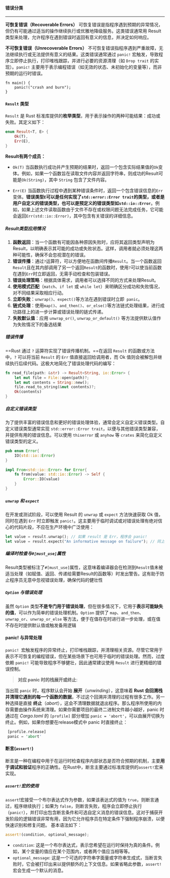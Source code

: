 #### 错误分类
---



**可恢复错误（Recoverable Errors）**
可恢复错误是指程序遇到预期的异常情况，但仍有可能通过适当的操作继续执行或优雅地降级服务。这类错误通常用 Result 类型来处理，允许程序在遇到错误时返回有意义的信息，并决定如何响应。

**不可恢复错误（Unrecoverable Errors）**
不可恢复错误指程序遇到严重故障，无法继续执行或无法提供有意义的结果。这类错误通常通过 `panic!` 宏触发，导致程序立即停止执行，打印堆栈跟踪，并进行必要的资源清理（如 `Drop trait` 的实现）。`panic!` 主要用于表示编程错误（如无效的状态、未初始化的变量等），而非预期的运行时错误。
```
fn main() {
    panic!("crash and burn");
}
```

#### `Result` 类型

`Result` 是 Rust 标准库提供的**枚举类型**，用于表示操作的两种可能结果：成功或失败。其定义如下：
```Rust
enum Result<T, E> {
    Ok(T),
    Err(E),
}
```

**Result有两个成员：**

- `Ok(T)`
 当函数执行成功并产生预期的结果时，返回一个包含实际结果值的`Ok`变体。例如，如果一个函数旨在读取文件内容并返回字符串，则成功的Result可能是`Ok(String)`，其中 `String` 包含了文件内容。
 
- `Err(E)`
 当函数执行过程中遇到某种错误条件时，返回一个包含错误信息的`Err`变体。**错误类型`E`可以是任何实现了`std::error::Error trait`的类型，或者是用户自定义的错误类型，也可以是预定义的错误类型如`std::io::Error`**。例如，如果上述文件读取函数由于文件不存在或权限问题无法完成任务，它可能会返回`Err(std::io::Error)`，其中包含有关错误的详细信息。

##### Result类型应用情况

1. **函数返回**：当一个函数有可能因各种原因失败时，应将其返回类型声明为Result，以明确表示其可能的成功或失败状态。这样，调用者就必须处理这两种可能性，确保不会忽视潜在的错误。
2. **错误传播**：通过`?`运算符，可以方便地在函数间传播`Result`。当一个函数返回`Result`且在其内部调用了另一个返回`Result`的函数时，使用`?`可以使当前函数在遇到`Err`时立即返回，无需手动检查和包装错误。
3. **错误处理策略**：根据具体需求，调用者可以选择不同的方式来处理Result。
4. **使用模式匹配**（`match`、`if let` 或 `while let`）来明确区分成功和失败情况，对不同结果采取相应行动。
5. **立即失败**：`unwrap()`、`expect()`等方法在遇到错误时立即` panic`。
6. **链式处理**：使用`map()`、`and_then()`、`or_else()`等方法链式处理结果，进行成功路径上的进一步计算或错误处理的链式传递。
7. **失败默认值**：应用 `unwrap_or()`, `unwrap_or_default()` 等方法提供默认值作为失败情况下的备选结果


##### 错误传播

==Rust 通过 `?` 运算符实现了错误传播机制。==在返回 `Result` 的函数或方法中，`?` 可以将当前 `Result` 的 `Err` 值直接返回给调用者，而 Ok 值则会被解包并继续执行后续代码。这极大地简化了错误处理代码的编写：

```Rust
fn read_file(path: &str) -> Result<String, io::Error> {
    let mut file = File::open(path)?;
    let mut contents = String::new();
    file.read_to_string(&mut contents)?;
    Ok(contents)
}
```

##### 自定义错误类型

为了提供丰富的错误信息和更好的错误处理体验，通常会定义自定义错误类型。自定义错误类型通常实现 `std::error::Error trait`，以便与其他错误类型兼容，并提供有用的错误信息。可以使用 `thiserror` 或 `anyhow` 等 `crates` 来简化自定义错误类型的定义。
```Rust
pub enum Error{  
    IO(std::io::Error)  
}  
  
impl From<std::io::Error> for Error{  
    fn from(value: std::io::Error) -> Self {  
        Error::IO(value)  
    }  
}
```
##### `unwrap` 和 `expect`
在开发或测试阶段，可以使用 Result 的 `unwrap` 或 `expect` 方法快速获取 Ok 值，同时在遇到 `Err` 时立即触发 `panic!`。这主要用于临时调试或对错误处理有绝对信心的代码片段，不应在生产环境中广泛使用：

```Rust
let value = result.unwrap(); // 如果 result 是 Err，程序会 panic!
let value = result.expect("An informative message on failure"); // 同上，附带自定义消息
```

##### 编译时检查与`#[must_use]`属性

Result类型被标注了`#[must_use]`属性，这意味着编译器会在检测到`Result`值未被适当处理（如赋值、返回、传递给需要Result的函数等）时发出警告。这有助于防止程序员无意中忽视错误处理，确保代码的健壮性


##### `Option` 与错误处理

虽然 `Option` 类型**不是专门用于错误处理**，但在很多情况下，它用于**表示可能缺失的值**，可以作为简单的错误处理机制。`Option` 提供了 `map`、`and_then`、`unwrap_or`、`unwrap_or_else` 等方法，便于在值存在时进行进一步处理，或在值不存在时提供默认值或触发备用逻辑


#### panic! 与异常处理

`panic! `宏触发程序的异常终止，打印堆栈跟踪，并清理相关资源。尽管它常用于表示不可恢复的编程错误，但在某些场景下也可用于临时的错误处理。然而，过度依赖 `panic!` 可能导致程序不够健壮，因此通常建议使用 `Result` 进行更精细的错误控制。

> **对应 panic 时的栈展开或终止**:
>  
 当出现 `panic` 时，程序默认会开始 **展开**（_unwinding_），这意味着 **Rust 会回溯栈并清理它遇到的每一个函数的数据**，不过这个回溯并清理的过程有很多工作。另一种选择是直接 **终止**（_abort_），这会不清理数据就退出程序。那么程序所使用的内存需要由操作系统来清理。如果你需要项目的最终二进制文件越小越好，panic 时通过在 _Cargo.toml_ 的 `[profile]` 部分增加 `panic = 'abort'`，可以由展开切换为终止。例如，如果你想要在release模式中 panic 时直接终止：
```Rust
 [profile.release]
 panic = 'abort'
```


#### 断言(`assert!`)

断言是一种在编程中用于在运行时检查程序内部状态是否符合预期的机制，主要**用于调试和验证**程序的正确性。在Rust中，断言主要通过标准库提供的`assert!`宏来实现。

##### `assert!`宏的使用

`assert`!宏接受一个布尔表达式作为参数，如果该表达式的值为 `true`，则断言通过，程序继续执行；如果为 `false`，则断言失败，程序会立即停止执行（`panic!`），并打印出包含断言条件和可选自定义消息的错误信息。这对于捕获开发阶段的逻辑错误非常有用，因为它允许程序员在特定条件下强制程序崩溃，以便快速识别和修复问题。
基本语法如下：
```Rust
assert!(condition, optional_message);
```
- `condition`: 这是一个布尔表达式，表示您希望在运行时保持为真的条件。例如，某个变量的值应在某个范围内，或者两个值应当相等等。
- `optional_message`: 这是一个可选的字符串字面量或字符串生成式，当断言失败时，它会被打印出来以提供额外的上下文信息。如果省略此参数，`assert!`宏会生成一个默认的消息。
